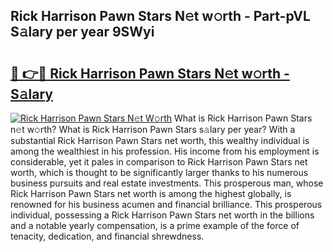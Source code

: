 ## Rick Harrison Pawn Stars N𝚎t w𝚘rth - Part-pVL S𝚊lary per year 9SWyi

# <h2><a href="http://gc4naz.nevu.top/?p=Rick+Harrison+Pawn+Stars">🔗 👉🔴 Rick Harrison Pawn Stars N𝚎t w𝚘rth - S𝚊lary</a></h2>

[![Rick Harrison Pawn Stars N𝚎t W𝚘rth](https://i.imgur.com/Oavwk0R.jpeg)](http://gc4naz.nevu.top/?p=Rick+Harrison+Pawn+Stars)
What is Rick Harrison Pawn Stars n𝚎t w𝚘rth? What is Rick Harrison Pawn Stars s𝚊lary per year?
With a substantial Rick Harrison Pawn Stars net worth, this wealthy individual is among the wealthiest in his profession. His income from his employment is considerable, yet it pales in comparison to Rick Harrison Pawn Stars net worth, which is thought to be significantly larger thanks to his numerous business pursuits and real estate investments. This prosperous man, whose Rick Harrison Pawn Stars net worth is among the highest globally, is renowned for his business acumen and financial brilliance. This prosperous individual, possessing a Rick Harrison Pawn Stars net worth in the billions and a notable yearly compensation, is a prime example of the force of tenacity, dedication, and financial shrewdness.
